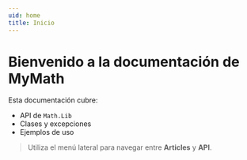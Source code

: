 ```yaml
---
uid: home
title: Inicio
---
```


# Bienvenido a la documentación de MyMath

Esta documentación cubre:

- API de `Math.Lib`  
- Clases y excepciones  
- Ejemplos de uso  

> Utiliza el menú lateral para navegar entre **Articles** y **API**.

